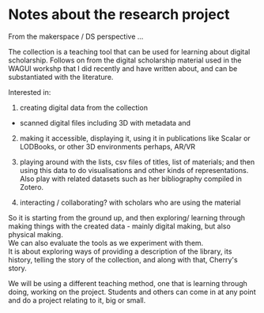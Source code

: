 # Notes about the research project 

From the makerspace / DS perspective ...

The collection is a teaching tool that can be used for 
learning about digital scholarship. 
Follows on from the digital scholarship material 
used in the WAGUl workshp that I did recently and
have written about, and can be substantiated with the literature. 

Interested in:

1) creating digital data from the collection
- scanned digital files including 3D with metadata and 

2) making it accessible, displaying it, using it in 
publications like Scalar or LODBooks,
or other 3D environments perhaps, AR/VR

3) playing around with the lists, csv files of titles, list of materials; 
and then using this data to do visualisations and other kinds of representations. 
Also play with related datasets such as her bibliography compiled in Zotero.

4) interacting / collaborating? with scholars who are using the material

So it is starting from the ground up, and then exploring/ 
learning through making things with the 
created data - mainly digital making, but also physical making.  
We can also evaluate the tools as we experiment with them.  
It is about exploring ways of providing a description of the library, 
its history, telling the story of the collection, and along with that, Cherry's story.  

We will be using a different teaching method, one that is learning through doing, working on
the project. Students and others can come in at any point and do a project relating
to it, big or small. 
